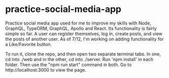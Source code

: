 # practice-social-media-app
Practice social media app used for me to improve my skills with Node, GraphQL, TypeORM, GraphQL, Apollo and React. Its functionality is fairly simple so far. A user can register themselves,
log in, create posts, and view the posts of another user. As of 7/12, I'm working on adding functionality for a Like/Favorite button.

To run it, clone the repo, and then open two separate terminal tabs. In one, cd into ./web and in the other, cd into ./server. Run 'npm install' in each folder. Then use the "npm run start" command in both. Go to http://localhost:3000 to view the page.
